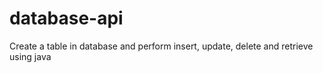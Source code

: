 # database-api
Create a table in database and perform insert, update, delete and  retrieve using java 
